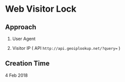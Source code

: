# Web Visitor Lock

## Approach

1. User Agent

2. Visitor IP ( API `http://api.geoiplookup.net/?query=` )

## Creation Time

 4 Feb 2018
